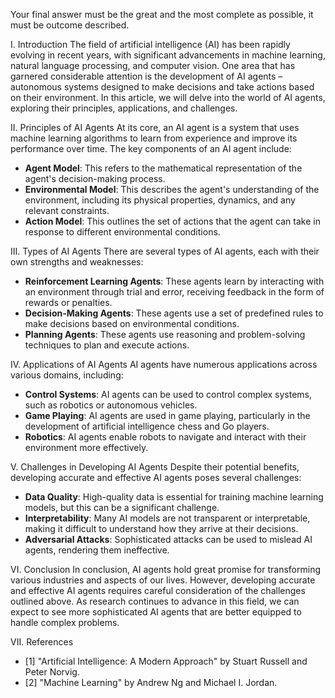 Your final answer must be the great and the most complete as possible, it must be outcome described.

I. Introduction
The field of artificial intelligence (AI) has been rapidly evolving in recent years, with significant advancements in machine learning, natural language processing, and computer vision. One area that has garnered considerable attention is the development of AI agents – autonomous systems designed to make decisions and take actions based on their environment. In this article, we will delve into the world of AI agents, exploring their principles, applications, and challenges.

II. Principles of AI Agents
At its core, an AI agent is a system that uses machine learning algorithms to learn from experience and improve its performance over time. The key components of an AI agent include:

* **Agent Model**: This refers to the mathematical representation of the agent's decision-making process.
* **Environmental Model**: This describes the agent's understanding of the environment, including its physical properties, dynamics, and any relevant constraints.
* **Action Model**: This outlines the set of actions that the agent can take in response to different environmental conditions.

III. Types of AI Agents
There are several types of AI agents, each with their own strengths and weaknesses:

* **Reinforcement Learning Agents**: These agents learn by interacting with an environment through trial and error, receiving feedback in the form of rewards or penalties.
* **Decision-Making Agents**: These agents use a set of predefined rules to make decisions based on environmental conditions.
* **Planning Agents**: These agents use reasoning and problem-solving techniques to plan and execute actions.

IV. Applications of AI Agents
AI agents have numerous applications across various domains, including:

* **Control Systems**: AI agents can be used to control complex systems, such as robotics or autonomous vehicles.
* **Game Playing**: AI agents are used in game playing, particularly in the development of artificial intelligence chess and Go players.
* **Robotics**: AI agents enable robots to navigate and interact with their environment more effectively.

V. Challenges in Developing AI Agents
Despite their potential benefits, developing accurate and effective AI agents poses several challenges:

* **Data Quality**: High-quality data is essential for training machine learning models, but this can be a significant challenge.
* **Interpretability**: Many AI models are not transparent or interpretable, making it difficult to understand how they arrive at their decisions.
* **Adversarial Attacks**: Sophisticated attacks can be used to mislead AI agents, rendering them ineffective.

VI. Conclusion
In conclusion, AI agents hold great promise for transforming various industries and aspects of our lives. However, developing accurate and effective AI agents requires careful consideration of the challenges outlined above. As research continues to advance in this field, we can expect to see more sophisticated AI agents that are better equipped to handle complex problems.

VII. References
* [1] "Artificial Intelligence: A Modern Approach" by Stuart Russell and Peter Norvig.
* [2] "Machine Learning" by Andrew Ng and Michael I. Jordan.
